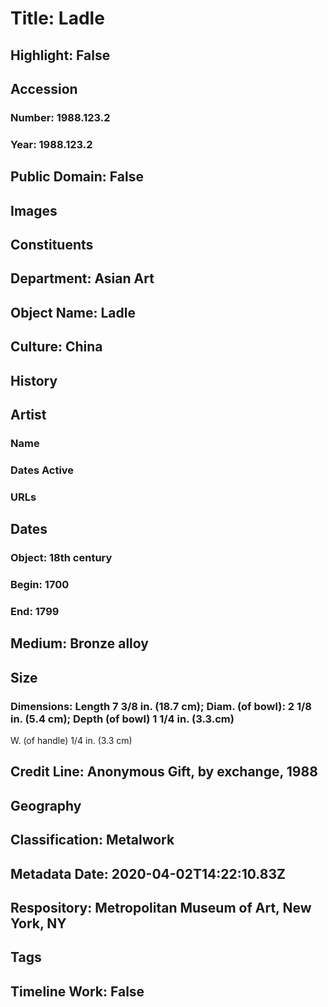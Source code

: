 # Title: Ladle
## Highlight: False
## Accession
### Number: 1988.123.2
### Year: 1988.123.2
## Public Domain: False
## Images
## Constituents
## Department: Asian Art
## Object Name: Ladle
## Culture: China
## History
## Artist
### Name
### Dates Active
### URLs
## Dates
### Object: 18th century
### Begin: 1700
### End: 1799
## Medium: Bronze alloy
## Size
### Dimensions: Length 7 3/8 in. (18.7 cm); Diam. (of bowl): 2 1/8 in. (5.4 cm); Depth (of bowl) 1 1/4 in. (3.3.cm)
W. (of handle) 1/4 in. (3.3 cm)
## Credit Line: Anonymous Gift, by exchange, 1988
## Geography
## Classification: Metalwork
## Metadata Date: 2020-04-02T14:22:10.83Z
## Respository: Metropolitan Museum of Art, New York, NY
## Tags
## Timeline Work: False